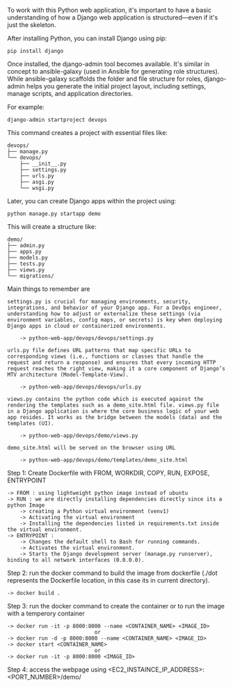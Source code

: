 To work with this Python web application, it's important to have a basic understanding of how a Django web application is structured—even if it's just the skeleton.

After installing Python, you can install Django using pip:

	pip install django

Once installed, the django-admin tool becomes available. It's similar in concept to ansible-galaxy (used in Ansible for generating role structures). While ansible-galaxy scaffolds the folder and file structure for roles, django-admin helps you generate the initial project layout, including settings, manage scripts, and application directories.

For example:

	django-admin startproject devops

This command creates a project with essential files like:

	devops/
	├── manage.py
	└── devops/
		├── __init__.py
		├── settings.py
		├── urls.py
		├── asgi.py
		└── wsgi.py
		
Later, you can create Django apps within the project using:

	python manage.py startapp demo

This will create a structure like:

	demo/
	├── admin.py
	├── apps.py
	├── models.py
	├── tests.py
	├── views.py
	└── migrations/

Main things to remember are

	settings.py is crucial for managing environments, security, integrations, and behavior of your Django app. For a DevOps engineer, understanding how to adjust or externalize these settings (via environment variables, config maps, or secrets) is key when deploying Django apps in cloud or containerized environments.
	
		-> python-web-app/devops/devops/settings.py
		
	urls.py file defines URL patterns that map specific URLs to corresponding views (i.e., functions or classes that handle the request and return a response) and ensures that every incoming HTTP request reaches the right view, making it a core component of Django’s MTV architecture (Model-Template-View).
	
		-> python-web-app/devops/devops/urls.py
 
	views.py contains the python code which is executed against the rendering the templates such as a demo_site.html file. views.py file in a Django application is where the core business logic of your web app resides. It works as the bridge between the models (data) and the templates (UI).
 
		-> python-web-app/devops/demo/views.py
 
	demo_site.html will be served on the browser using URL
	
		-> python-web-app/devops/demo/templates/demo_site.html

Step 1: Create Dockerfile with FROM, WORKDIR, COPY, RUN, EXPOSE, ENTRYPOINT
	
	-> FROM : using lightweight python image instead of ubuntu
	-> RUN : we are directly installing dependencies directly since its a python Image
		-> creating a Python virtual environment (venv1)
		-> Activating the virtual environment
		-> Installing the dependencies listed in requirements.txt inside the virtual environment.
	-> ENTRYPOINT : 
		-> Changes the default shell to Bash for running commands.
		-> Activates the virtual environment.
		-> Starts the Django development server (manage.py runserver), binding to all network interfaces (0.0.0.0).
		
Step 2: run the docker command to build the image from dockerfile (./dot represents the Dockerfile location, in this case its in current directory).

	-> docker build .
	
Step 3: run the docker command to create the container or to run the image with a temperory container
	
    -> docker run -it -p 8000:8000 --name <CONTAINER_NAME> <IMAGE_ID>
								or
	-> docker run -d -p 8000:8000 --name <CONTAINER_NAME> <IMAGE_ID>
	-> docker start <CONTAINER_NAME>
								or
	-> docker run -it -p 8000:8000 <IMAGE_ID>
	
Step 4: access the webpage using <EC2_INSTAINCE_IP_ADDRESS>:<PORT_NUMBER>/demo/
